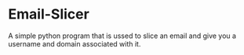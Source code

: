 # Email-Slicer
A simple python program that is ussed to slice an email and give you a username and domain associated with it.  
